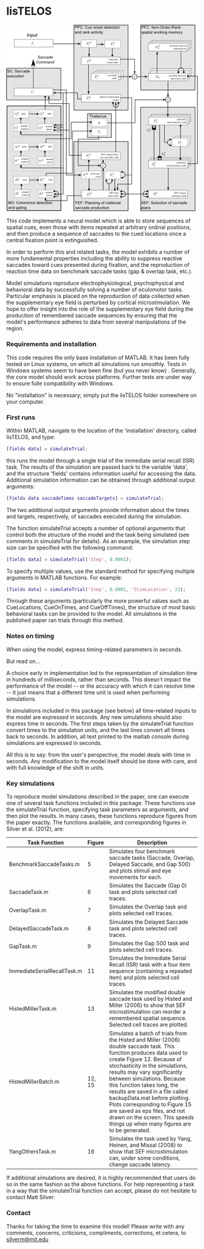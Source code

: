 lisTELOS
========
                         
![lisTELOS model](/doc/lisTELOS_model_diagram.jpg)
                                                                                
This code implements a neural model which is able to store sequences of spatial cues, even those with items repeated at arbitrary ordinal positions, and then produce a sequence of saccades to the cued locations once a central fixation point is extinguished.
                               
In order to perform this and related tasks, the model exhibits a number of more fundamental properties including the ability to suppress reactive saccades toward cues presented during fixation, and the reproduction of reaction time data on benchmark saccade tasks (gap & overlap task, etc.).
                                            
Model simulations reproduce electrophysiological, psychophysical and behavioral data by successfully solving a number of oculomotor tasks. Particular emphasis is placed on the reproduction of data collected when the supplementary eye field is perturbed by cortical microstimulation. We hope to offer insight into the role of the supplementary eye field during the production of remembered saccade sequences by ensuring that the model's performance adheres to data from several manipulations of the region.                                                               
             
### Requirements and installation

This code requires the only base installation of MATLAB. It has been fully tested on Linux systems, on which all simulations run smoothly. Tests in Windows systems seem to have been fine (but you never know) . Generally, the core model should work across platforms.  Further tests are under way to ensure fulle compatibility with Windows.

No "installation" is necessary; simply put the lisTELOS folder somewhere on your computer.  

### First runs

Within MATLAB, navigate to the location of the 'installation' directory, called lisTELOS, and type:

```matlab
[fields data] = simulateTrial;
```

this runs the model through a single trial of the immediate serial recall (ISR) task.  The results of the simulation are passed back to the variable 'data', and the structure 'fields' contains information useful for accessing the data.  Additional simulation information can be obtained through additional output arguments:

```matlab
[fields data saccadeTimes saccadeTargets] = simulateTrial;
```

The two additional output arguments provide information about the times and targets, respectively, of saccades executed during the simulation.

The function simulateTrial accepts a number of optional arguments that control both the structure of the model and the task being simulated (see comments in simulateTrial for details).  As an example, the simulation step size can be specified with the following command:

```matlab
[fields data] = simulateTrial('Step', 0.0001);
```

To specify multiple values, use the standard method for specifying multiple arguments in MATLAB functions.  For example:

```matlab
[fields data] = simulateTrial('Step', 0.0001, 'StimLocation', 23); 
```

Through these arguments (particularly the more powerful values such as CueLocations, CueOnTimes, and CueOffTimes), the structure of most basic behavioral tasks can be provided to the model.  All simulations in the published paper ran trials through this method.

### Notes on timing

When using the model, express timing-related parameters in seconds. 

But read on...  

A choice early in implementation led to the representation of simulation time in hundreds of milliseconds, rather than seconds. This doesn't impact the performance of the model -- or the accuracy with which it can resolve time -- it just means that a different time unit is used when performing simulations.

In simulations included in this package (see below) all time-related inputs to the model are expressed in seconds. Any new simulations should also express time in seconds. The first steps taken by the simulateTrial function convert times to the simulation units, and the last lines convert all times back to seconds. In addition, all text printed to the matlab console during simulations are expressed in seconds. 

All this is to say: from the user's perspective, the model deals with time in seconds. Any modification to the model itself should be done with care, and with full knowledge of the shift in units.  

### Key simulations

To reproduce model simulations described in the paper, one can execute one of several task functions included in this package.  These functions use the simulateTrial function, specifying task parameters as arguments, and then plot the results.  In many cases, these functions reproduce figures from the paper exactly.  The functions available, and corresponding figures in Silver et al. (2012), are:


| Task Function                 | Figure    |  Description                       |
| ----------------------------- | ----------- | ---------------------------------- |
| BenchmarkSaccadeTasks.m      | 5    | Simulates four benchmark saccade tasks (Saccade, Overlap, Delayed Saccade, and Gap 500) and plots stimuli and eye movements for each. |
| SaccadeTask.m                 | 6    | Simulates the Saccade (Gap 0) task and plots selected cell traces. |
| OverlapTask.m                 | 7    | Simulates the Overlap task and plots selected cell traces. |
| DelayedSaccadeTask.m          | 8    | Simulates the Delayed Saccade task and plots selected cell traces. |
| GapTask.m                     | 9    | Simulates the Gap 500 task and plots selected cell traces. |
| ImmediateSerialRecallTask.m   | 11   | Simulates the Immediate Serial Recall (ISR) task with a four item sequence (containing a repeated item) and plots selected cell traces. |
| HistedMillerTask.m            | 13   | Simulates the modified double saccade task used by Histed and Miller (2006) to show that SEF microstimulation can reorder a remembered spatial sequence. Selected cell traces are plotted. |
|HistedMillerBatch.m            | 12, 15 | Simulates a batch of trials from the Histed and Miller (2006) double saccade task. This function produces data used to create Figure 12. Because of stochasticity in the simulations, results may vary significantly between simulations. Because this function takes long, the results are saved in a file called backupData.mat before plotting. Plots corresponding to Figure 15 are saved as eps files, and not drawn on the screen. This speeds things up when many figures are to be generated. |
| YangOthersTask.m              | 16   | Simulates the task used by Yang, Heinen, and Missal (2008) to show that SEF microstimulation can, under some conditions, change saccade latency. |


If additional simulations are desired, it is highly recommended that users do so in the same fashion as the above functions.  For help representing a task in a way that the simulateTrial function can accept, please do not hesitate to contact Matt Silver:


### Contact
                                                                           
Thanks for taking the time to examine this model!  Please write with any comments, concerns, criticisms, compliments, corrections, et cetera, to silverm@mit.edu                                                     
                                                                            
